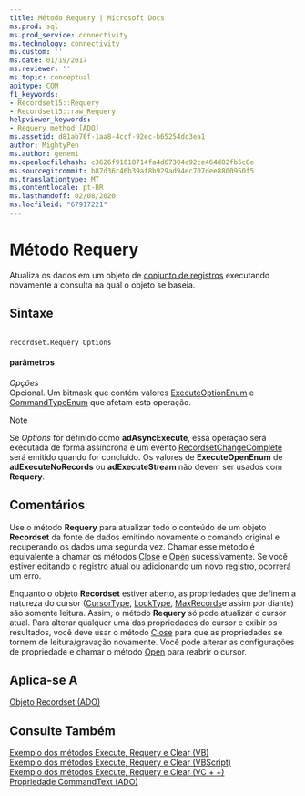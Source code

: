 ```yaml
---
title: Método Requery | Microsoft Docs
ms.prod: sql
ms.prod_service: connectivity
ms.technology: connectivity
ms.custom: ''
ms.date: 01/19/2017
ms.reviewer: ''
ms.topic: conceptual
apitype: COM
f1_keywords:
- Recordset15::Requery
- Recordset15::raw_Requery
helpviewer_keywords:
- Requery method [ADO]
ms.assetid: d81ab76f-1aa8-4ccf-92ec-b65254dc3ea1
author: MightyPen
ms.author: genemi
ms.openlocfilehash: c3626f91018714fa4d67304c92ce464d82fb5c8e
ms.sourcegitcommit: b87d36c46b39af8b929ad94ec707dee8800950f5
ms.translationtype: MT
ms.contentlocale: pt-BR
ms.lasthandoff: 02/08/2020
ms.locfileid: "67917221"
---
```

# <a name="requery-method"></a>Método Requery
Atualiza os dados em um objeto de [conjunto de registros](../../../ado/reference/ado-api/recordset-object-ado.md) executando novamente a consulta na qual o objeto se baseia.  
  
## <a name="syntax"></a>Sintaxe  
  
```  
  
recordset.Requery Options  
```  
  
#### <a name="parameters"></a>parâmetros  
 *Opções*  
 Opcional. Um bitmask que contém valores [ExecuteOptionEnum](../../../ado/reference/ado-api/executeoptionenum.md) e [CommandTypeEnum](../../../ado/reference/ado-api/commandtypeenum.md) que afetam esta operação.  
  
> [!NOTE]
>  Se *Options* for definido como **adAsyncExecute**, essa operação será executada de forma assíncrona e um evento [RecordsetChangeComplete](../../../ado/reference/ado-api/willchangerecordset-and-recordsetchangecomplete-events-ado.md) será emitido quando for concluído. Os valores de **ExecuteOpenEnum** de **adExecuteNoRecords** ou **adExecuteStream** não devem ser usados com **Requery**.  
  
## <a name="remarks"></a>Comentários  
 Use o método **Requery** para atualizar todo o conteúdo de um objeto **Recordset** da fonte de dados emitindo novamente o comando original e recuperando os dados uma segunda vez. Chamar esse método é equivalente a chamar os métodos [Close](../../../ado/reference/ado-api/close-method-ado.md) e [Open](../../../ado/reference/ado-api/open-method-ado-recordset.md) sucessivamente. Se você estiver editando o registro atual ou adicionando um novo registro, ocorrerá um erro.  
  
 Enquanto o objeto **Recordset** estiver aberto, as propriedades que definem a natureza do cursor ([CursorType](../../../ado/reference/ado-api/cursortype-property-ado.md), [LockType](../../../ado/reference/ado-api/locktype-property-ado.md), [MaxRecords](../../../ado/reference/ado-api/maxrecords-property-ado.md)e assim por diante) são somente leitura. Assim, o método **Requery** só pode atualizar o cursor atual. Para alterar qualquer uma das propriedades do cursor e exibir os resultados, você deve usar o método [Close](../../../ado/reference/ado-api/close-method-ado.md) para que as propriedades se tornem de leitura/gravação novamente. Você pode alterar as configurações de propriedade e chamar o método [Open](../../../ado/reference/ado-api/open-method-ado-recordset.md) para reabrir o cursor.  
  
## <a name="applies-to"></a>Aplica-se A  
 [Objeto Recordset (ADO)](../../../ado/reference/ado-api/recordset-object-ado.md)  
  
## <a name="see-also"></a>Consulte Também  
 [Exemplo dos métodos Execute, Requery e Clear (VB)](../../../ado/reference/ado-api/execute-requery-and-clear-methods-example-vb.md)   
 [Exemplo dos métodos Execute, Requery e Clear (VBScript)](../../../ado/reference/ado-api/execute-requery-and-clear-methods-example-vbscript.md)   
 [Exemplo dos métodos Execute, Requery e Clear (VC + +)](../../../ado/reference/ado-api/execute-requery-and-clear-methods-example-vc.md)   
 [Propriedade CommandText (ADO)](../../../ado/reference/ado-api/commandtext-property-ado.md)
